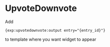 # UpvoteDownvote

Add

``{exp:upvotedownvote:output entry="{entry_id}"}``

to template where you want widget to appear

